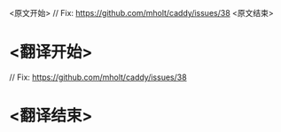 
<原文开始>
// Fix: https://github.com/mholt/caddy/issues/38
<原文结束>

# <翻译开始>
// Fix: https://github.com/mholt/caddy/issues/38
# <翻译结束>

